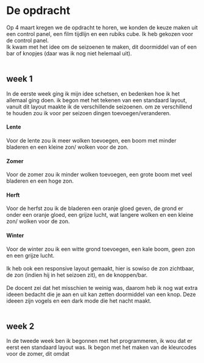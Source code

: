 <h1>De opdracht</h1>
Op 4 maart kregen we de opdracht te horen, we konden de keuze maken uit een control panel, een film tijdlijn en een rubiks cube. Ik heb gekozen voor de control panel. 
<br>
Ik kwam met het idee om de seizoenen te maken, dit doormiddel van of een bar of knopjes (daar was ik nog niet helemaal uit).
<br><br>
<h2>week 1</h2>
In de eerste week ging ik mijn idee schetsen, en bedenken hoe ik het allemaal ging doen. ik begon met het tekenen van een standaard layout, vanuit dit layout maakte ik de verschillende seizoenen.
om ze verschillend te houden zou ik voor per seizoen dingen toevoegen/veranderen. 
<br>
<h4>Lente</h4>
Voor de lente zou ik meer wolken toevoegen, een boom met minder bladeren en een kleine zon/ wolken voor de zon.

<h4>Zomer</h4>
Voor de zomer zou ik minder wolken toevoegen, een grote boom met veel bladeren en een hoge zon.

<h4>Herft</h4>
Voor de herfst zou ik de bladeren een oranje gloed geven, de grond er onder een oranje gloed, een grijze lucht, wat langere wolken en een kleine zon/ wolken voor de zon.

<h4>Winter</h4>
Voor de winter zou ik een witte grond toevoegen, een kale boom, geen zon en een grijze lucht.
<br><br>
Ik heb ook een responsive layout gemaakt, hier is sowiso de zon zichtbaar, de zon (indien hij in het seizoen zit), en de knoppen/bar.
<br><br>
De docent zei dat het misschien te weinig was, daarom heb ik nog wat extra ideeen bedacht die je aan en uit kan zetten doormiddel van een knop. Deze ideeen zijn vogels en een dark mode die het nacht maakt.
<br><br>
<h2>week 2</h2>
In de tweede week ben ik begonnen met het programmeren, ik wou dat er eerst een standaard layout was. Ik begon met het maken van de kleurcodes voor de zomer, dit omdat 
